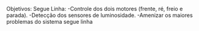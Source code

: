 Objetivos:
  Segue Linha:
    -Controle dos dois motores 
      (frente, ré, freio e parada).
    -Detecção dos sensores de luminosidade.
    -Amenizar os maiores problemas do sistema segue linha

